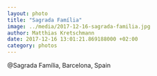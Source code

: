 ```yaml
---
layout: photo
title: "Sagrada Família"
image: ../media/2017-12-16-sagrada-familia.jpg
author: Matthias Kretschmann
date: 2017-12-16 13:01:21.869188000 +02:00
category: photos
---
```


@Sagrada Família, Barcelona, Spain
